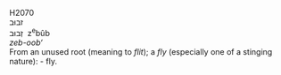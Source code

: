<body>
  <p>H2070<br>  זבוּב  <br> זְבוּב  ‎  z<sup>e</sup>bûb  <br><i>zeb-oob‘ </i><br>From an unused root (meaning to <i>flit</i>); a <i>fly</i> (especially one of a stinging nature): - fly.<br></p>
 </body>